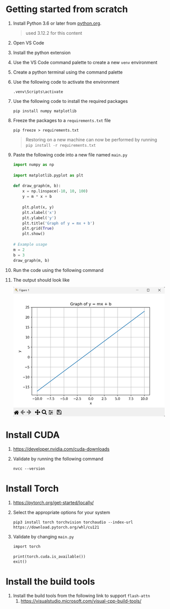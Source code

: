 # Getting started from scratch

1. Install Python 3.6 or later from [python.org](https://www.python.org/downloads/).
    > used 3.12.2 for this content

1. Open VS Code
1. Install the python extension
1. Use the VS Code command palette to create a new `venv` environment
1. Create a python terminal using the command palette
1. Use the following code to activate the environment

    ```pwsh
    .venv\Scripts\activate
    ```

1. Use the following code to install the required packages

    ```pwsh
    pip install numpy matplotlib
    ```

1. Freeze the packages to a `requirements.txt` file

    ```pwsh
    pip freeze > requirements.txt
    ```

    > Restoring on a new machine can now be performed by running `pip install -r requirements.txt`


1. Paste the following code into a new file named `main.py`

    ```python
    import numpy as np

    import matplotlib.pyplot as plt

    def draw_graph(m, b):
        x = np.linspace(-10, 10, 100)
        y = m * x + b

        plt.plot(x, y)
        plt.xlabel('x')
        plt.ylabel('y')
        plt.title('Graph of y = mx + b')
        plt.grid(True)
        plt.show()

    # Example usage
    m = 2
    b = 3
    draw_graph(m, b)
    ```

1. Run the code using the following command

1. The output should look like

    ![Graph](./assets/images/hello-world-mainpy.png)


# Install CUDA
1. https://developer.nvidia.com/cuda-downloads

1. Validate by running the following command
    ```
    nvcc --version
    ```

# Install Torch
1. https://pytorch.org/get-started/locally/
1. Select the appropriate options for your system
    ```
    pip3 install torch torchvision torchaudio --index-url https://download.pytorch.org/whl/cu121
    ```

1. Validate by changing `main.py`
    ```
    import torch

    print(torch.cuda.is_available())
    exit()
    ```

# Install the build tools
1. Install the build tools from the following link to support `flash-attn`
    1. https://visualstudio.microsoft.com/visual-cpp-build-tools/